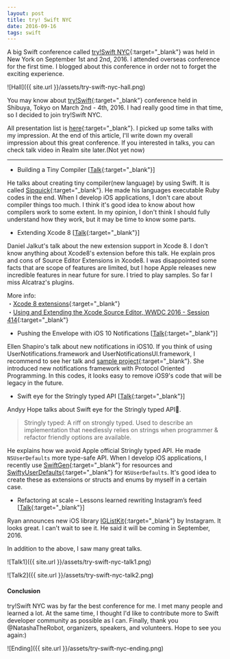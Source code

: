 ```yaml
---
layout: post
title: try! Swift NYC
date: 2016-09-16
tags: swift
---
```


A big Swift conference called [try!Swift NYC](http://www.tryswiftconf.com/){:target="_blank"} was held in New York on September 1st and 2nd, 2016. I attended overseas conference for the first time. I blogged about this conference in order not to forget the exciting experience.

![Hall]({{ site.url }}/assets/try-swift-nyc-hall.png)

You may know about [try!Swift](http://www.tryswiftconf.com/){:target="_blank"} conference held in Shibuya, Tokyo on March 2nd - 4th, 2016. I had really good time in that time, so I decided to join try!Swift NYC.

All presentation list is [here](https://github.com/tryswift/trySwiftNYC/blob/master/PRESENTATIONS.md){:target="_blank"}. I picked up some talks with my impression. At the end of this article, I'll write down my overall impression about this great conference. If you interested in talks, you can check talk video in Realm site later.(Not yet now)

---

- Building a Tiny Compiler [[Talk](https://speakerdeck.com/segiddins/writing-a-tiny-compiler){:target="_blank"}]

He talks about creating tiny compiler(new language) by using Swift. It is called [Sipquick](https://github.com/segiddins/Sipquick){:target="_blank"}. He made his languages executable Ruby codes in the end. When I develop iOS applications, I don't care about compiler things too much. I think it's good idea to know about how compilers work to some extent. In my opinion, I don't think I should fully understand how they work, but it may be time to know some parts.

- Extending Xcode 8 [[Talk](https://speakerdeck.com/danielpunkass/extending-xcode-8-try-swift-nyc-2016){:target="_blank"}]

Daniel Jalkut's talk about the new extension support in Xcode 8. I don't know anything about Xcode8's extension before this talk. He explain pros and cons of Source Editor Extensions in Xcode8. I was disappointed some facts that are scope of features are limited, but I hope Apple releases new incredible features in near future for sure. I tried to play samples. So far I miss Alcatraz's plugins.

More info:  
・[Xcode 8 extensions](https://theswiftdev.com/2016/08/17/xcode-8-extensions/){:target="_blank"}  
・[Using and Extending the Xcode Source Editor, WWDC 2016 - Session 414](https://developer.apple.com/videos/play/wwdc2016/414/){:target="_blank"}  

- Pushing the Envelope with iOS 10 Notifications [[Talk](https://speakerdeck.com/designatednerd/pushing-the-envelope-with-ios-10-notifications-try-swift-nyc-september-2016){:target="_blank"}]

Ellen Shapiro's talk about new notifications in iOS10. If you think of using UserNotifications.framework and UserNotificationsUI.framework, I recommend to see her talk and [sample project](https://github.com/designatednerd/iOS10NotificationSample){:target="_blank"}. She introduced new notifications framework with Protocol Oriented Programming. In this codes, it looks easy to remove iOS9's code that will be legacy in the future.

- Swift eye for the Stringly typed API [[Talk](https://speakerdeck.com/andyyhope/swift-eye-for-the-stringly-typed-api){:target="_blank"}]

Andyy Hope talks about Swift eye for the Stringly typed API.

> Stringly typed: A riff on strongly typed. Used to describe an implementation that needlessly relies on strings when programmer & refactor friendly options are available.

He explains how we avoid Apple official Stringly typed API. He made `NSUserDefaults` more type-safe API. When I develop iOS applications, I recently use [SwiftGen](https://github.com/AliSoftware/SwiftGen){:target="_blank"} for resources and [SwiftyUserDefaults](https://github.com/radex/SwiftyUserDefaults){:target="_blank"} for `NSUserDefaults`. It's good idea to create these as extensions or structs and enums by myself in a certain case.

- Refactoring at scale – Lessons learned rewriting Instagram’s feed [[Talk](https://speakerdeck.com/realm/ryan-nystrom-refactoring-at-scale-lessons-learned-rewriting-instagrams-feed){:target="_blank"}]

Ryan announces new iOS library [IGListKit](https://github.com/instagram/IGListKit){:target="_blank"} by Instagram. It looks great. I can't wait to see it. He said it will be coming in September, 2016.

In addition to the above, I saw many great talks.

![Talk1]({{ site.url }}/assets/try-swift-nyc-talk1.png)

![Talk2]({{ site.url }}/assets/try-swift-nyc-talk2.png)

#### Conclusion

try!Swift NYC was by far the best conference for me. I met many people and learned a lot. At the same time, I thought I'd like to contribute more to Swift developer community as possible as I can. Finally, thank you @NatashaTheRobot, organizers, speakers, and volunteers. Hope to see you again:)

![Ending]({{ site.url }}/assets/try-swift-nyc-ending.png)
